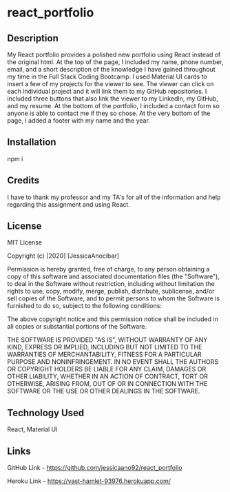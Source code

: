# react_portfolio

## Description 

My React portfolio provides a polished new portfolio using React instead of the original html. At the top of the page, I included my name, phone number, email, and a short description of the knowledge I have gained throughout my time in the Full Stack Coding Bootcamp. I used Material UI cards to insert a few of my projects for the viewer to see. The viewer can click on each individual project and it will link them to my GitHub repositories. I included three buttons that also link the viewer to my LinkedIn, my GitHub, and my resume. At the bottom of the portfolio, I included a contact form so anyone is able to contact me if they so chose. At the very bottom of the page, I added a footer with my name and the year. 


## Installation

npm i


## Credits

I have to thank my professor and my TA's for all of the information and help regarding this assignment and using React.



## License

MIT License

Copyright (c) [2020] [JessicaAnocibar]

Permission is hereby granted, free of charge, to any person obtaining a copy
of this software and associated documentation files (the "Software"), to deal
in the Software without restriction, including without limitation the rights
to use, copy, modify, merge, publish, distribute, sublicense, and/or sell
copies of the Software, and to permit persons to whom the Software is
furnished to do so, subject to the following conditions:

The above copyright notice and this permission notice shall be included in all
copies or substantial portions of the Software.

THE SOFTWARE IS PROVIDED "AS IS", WITHOUT WARRANTY OF ANY KIND, EXPRESS OR
IMPLIED, INCLUDING BUT NOT LIMITED TO THE WARRANTIES OF MERCHANTABILITY,
FITNESS FOR A PARTICULAR PURPOSE AND NONINFRINGEMENT. IN NO EVENT SHALL THE
AUTHORS OR COPYRIGHT HOLDERS BE LIABLE FOR ANY CLAIM, DAMAGES OR OTHER
LIABILITY, WHETHER IN AN ACTION OF CONTRACT, TORT OR OTHERWISE, ARISING FROM,
OUT OF OR IN CONNECTION WITH THE SOFTWARE OR THE USE OR OTHER DEALINGS IN THE
SOFTWARE.


## Technology Used

React, Material UI



## Links 

GitHub Link - https://github.com/jessicaano92/react_portfolio

Heroku Link - https://vast-hamlet-93976.herokuapp.com/


